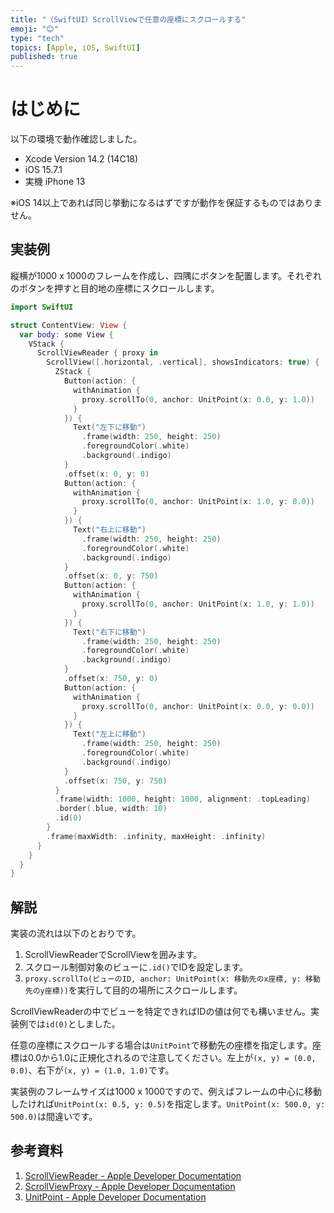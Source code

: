 ```yaml
---
title: "（SwiftUI）ScrollViewで任意の座標にスクロールする"
emoji: "😊"
type: "tech"
topics: [Apple, iOS, SwiftUI]
published: true
---
```

# はじめに

以下の環境で動作確認しました。

- Xcode Version 14.2 (14C18)
- iOS 15.7.1
- 実機 iPhone 13

※iOS 14以上であれば同じ挙動になるはずですが動作を保証するものではありません。

## 実装例

縦横が1000 x 1000のフレームを作成し、四隅にボタンを配置します。それぞれのボタンを押すと目的地の座標にスクロールします。

```swift
import SwiftUI

struct ContentView: View {
  var body: some View {
    VStack {
      ScrollViewReader { proxy in
        ScrollView([.horizontal, .vertical], showsIndicators: true) {
          ZStack {
            Button(action: {
              withAnimation {
                proxy.scrollTo(0, anchor: UnitPoint(x: 0.0, y: 1.0))
              }
            }) {
              Text("左下に移動")
                .frame(width: 250, height: 250)
                .foregroundColor(.white)
                .background(.indigo)
            }
            .offset(x: 0, y: 0)
            Button(action: {
              withAnimation {
                proxy.scrollTo(0, anchor: UnitPoint(x: 1.0, y: 0.0))
              }
            }) {
              Text("右上に移動")
                .frame(width: 250, height: 250)
                .foregroundColor(.white)
                .background(.indigo)
            }
            .offset(x: 0, y: 750)
            Button(action: {
              withAnimation {
                proxy.scrollTo(0, anchor: UnitPoint(x: 1.0, y: 1.0))
              }
            }) {
              Text("右下に移動")
                .frame(width: 250, height: 250)
                .foregroundColor(.white)
                .background(.indigo)
            }
            .offset(x: 750, y: 0)
            Button(action: {
              withAnimation {
                proxy.scrollTo(0, anchor: UnitPoint(x: 0.0, y: 0.0))
              }
            }) {
              Text("左上に移動")
                .frame(width: 250, height: 250)
                .foregroundColor(.white)
                .background(.indigo)
            }
            .offset(x: 750, y: 750)
          }
          .frame(width: 1000, height: 1000, alignment: .topLeading)
          .border(.blue, width: 10)
          .id(0)
        }
        .frame(maxWidth: .infinity, maxHeight: .infinity)
      }
    }
  }
}
```

## 解説

実装の流れは以下のとおりです。

1. ScrollViewReaderでScrollViewを囲みます。
2. スクロール制御対象のビューに`.id()`でIDを設定します。
3. `proxy.scrollTo(ビューのID, anchor: UnitPoint(x: 移動先のx座標, y: 移動先のy座標))`を実行して目的の場所にスクロールします。

ScrollViewReaderの中でビューを特定できればIDの値は何でも構いません。実装例では`id(0)`としました。

任意の座標にスクロールする場合は`UnitPoint`で移動先の座標を指定します。座標は0.0から1.0に正規化されるので注意してください。左上が`(x, y) = (0.0, 0.0)`、右下が`(x, y) = (1.0, 1.0)`です。

実装例のフレームサイズは1000 x 1000ですので、例えばフレームの中心に移動したければ`UnitPoint(x: 0.5, y: 0.5)`を指定します。`UnitPoint(x: 500.0, y: 500.0)`は間違いです。

## 参考資料

1. [ScrollViewReader - Apple Developer Documentation](https://developer.apple.com/documentation/swiftui/scrollviewreader)
2. [ScrollViewProxy - Apple Developer Documentation](https://developer.apple.com/documentation/swiftui/scrollviewproxy)
3. [UnitPoint - Apple Developer Documentation](https://developer.apple.com/documentation/swiftui/unitpoint)
